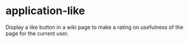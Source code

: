 # application-like
Display a like button in a wiki page to make a rating on usefulness of the page for the current user.
